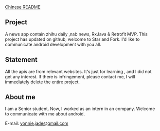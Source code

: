 [Chinese README](https://github.com/SparrowC/News/blob/master/%E4%BB%8B%E7%BB%8D.md)

## Project

A news app contain zhihu daily ,nab news,  RxJava & Retrofit    MVP. This project has updated on github, welcome to Star and Fork. I'd like to communicate android development with you all.

## Statement

All the apis are from relevant websites. It's just  for learning , and I did not get any interest. If there is infringement, please contact me, I will immediately delete the entire project.

## About me

I am a Senior student. Now, I worked as an intern in an company. Welcome to communicate with me about android.

E-mail: vonnie.jade@gmail.com

